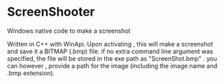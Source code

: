 # ScreenShooter
Windows native code to make a screenshot

Written in C++ with WinApi.
Upon activating , this will make a screenshot and save it a BITMAP (.bmp) file.
if no extra command line argument was specified, the file will be stored in the exe path as "ScreenShot.bmp" .
you can however , provide a path for the image (including the image name and .bmp extension).
